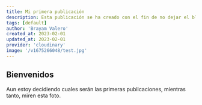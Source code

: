 ```yaml
---
title: Mi primera publicación
description: Esta publicación se ha creado con el fin de no dejar el blog vacio
tags: [default]
author: 'Brayam Valero'
created_at: 2023-02-01
updated_at: 2023-02-01
provider: 'cloudinary'
image: '/v1675266048/test.jpg'
---
```


## Bienvenidos

Aun estoy decidiendo cuales serán las primeras publicaciones, mientras tanto, miren esta foto.
